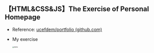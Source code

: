 ## 【HTML&CSS&JS】The Exercise of Personal Homepage

- Reference: [ucefdem/portfolio (github.com)](https://github.com/ucefdem/portfolio)

- My exercise
  
  
  
  <img src="./demo.png" alt="demo" style="zoom: 33%;" />